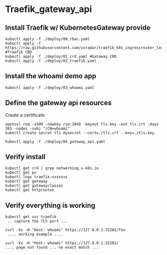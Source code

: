 # Traefik_gateway_api

## Install Traefik w/ KubernetesGateway provide
```
kubectl apply -f ./deploy/00_rbac.yaml
kubectl apply -f https://raw.githubusercontent.com/xxradar/traefik_k8s_ingressrouter_learnings/2.0/00_traefik_crd.yaml #Traefik CRD
kubectl apply -f ./deploy/01_crd.yaml #Gateway CRD
kubectl apply -f ./deploy/02_traefik.yaml
```
## Install the whoami demo app
```
kubectl apply -f ./deploy/03_whoami.yaml
```

## Define the gateway api resources
Create a certificate
```
openssl req -x509 -newkey rsa:2048 -keyout tls.key -out tls.crt -days 365 -nodes -subj "/CN=whoami"
kubectl create secret tls mysecret --cert=./tls.crt --key=./tls.key
```
```
kubectl apply -f ./deploy/04_gateway_api.yaml

```
## Verify install
```
kubectl get crd | grep networking.x-k8s.io
kubectl get po 
kubectl logs traefik-xxxxxxx 
kubectl get gateway
kubectl get gatewayclasses
kubectl get httproutes
```
## Verify everything is working
```
kubectl get svc traefik
 .. capture the TLS port ...
 
curl -kv -H "Host: whoami" https://127.0.0.1:32282/foo 
 .... working example ....
 
curl -kv -H "Host: whoami" https://127.0.0.1:32282/ 
.... page not found ... no exact match ...
```
